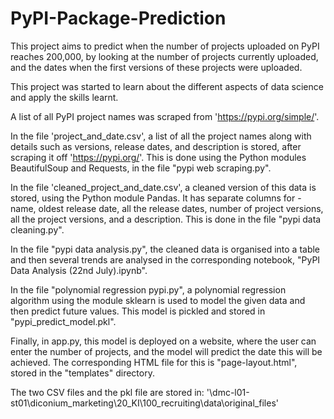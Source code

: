 # PyPI-Package-Prediction

This project aims to predict when the number of projects uploaded on PyPI 
reaches 200,000, by looking at the number of projects currently uploaded, and 
the dates when the first versions of these projects were uploaded. 

This project was started to learn about the different aspects of data science
and apply the skills learnt.

A list of all PyPI project names was scraped from 'https://pypi.org/simple/'.

In the file 'project_and_date.csv', a list of all the project names along with 
details such as versions, release dates, and description is stored, after 
scraping it off 'https://pypi.org/'. This is done using the Python modules 
BeautifulSoup and Requests, in the file "pypi web scraping.py".

In the file 'cleaned_project_and_date.csv', a cleaned version of this data is 
stored, using the Python module Pandas. It has separate columns for - name, 
oldest release date, all the release dates, number of project versions, 
all the project versions, and a description. This is done in the file
"pypi data cleaning.py".

In the file "pypi data analysis.py", the cleaned data is organised into a table
and then several trends are analysed in the corresponding notebook, 
"PyPI Data Analysis (22nd July).ipynb".

In the file "polynomial regression pypi.py", a polynomial regression algorithm
using the module sklearn is used to model the given data and then predict 
future values. This model is pickled and stored in "pypi_predict_model.pkl".

Finally, in app.py, this model is deployed on a website, where the user can 
enter the number of projects, and the model will predict the date this will be 
achieved. The corresponding HTML file for this is "page-layout.html", stored in 
the "templates" directory.

The two CSV files and the pkl file are stored in:
'\\dmc-l01-st01\diconium_marketing\20_KI\100_recruiting\data\original_files'
